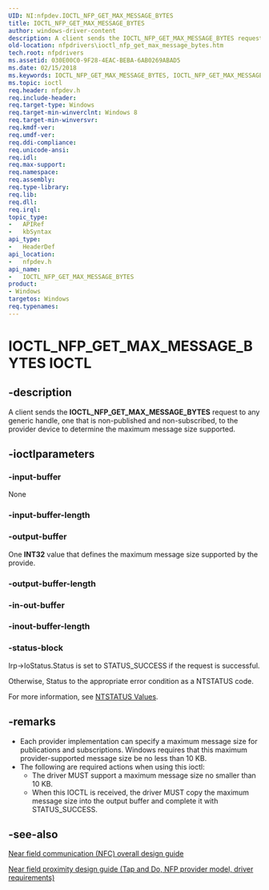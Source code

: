 ```yaml
---
UID: NI:nfpdev.IOCTL_NFP_GET_MAX_MESSAGE_BYTES
title: IOCTL_NFP_GET_MAX_MESSAGE_BYTES
author: windows-driver-content
description: A client sends the IOCTL_NFP_GET_MAX_MESSAGE_BYTES request to any generic handle, one that is non-published and non-subscribed, to the provider device to determine the maximum message size supported.
old-location: nfpdrivers\ioctl_nfp_get_max_message_bytes.htm
tech.root: nfpdrivers
ms.assetid: 030E00C0-9F28-4EAC-BEBA-6AB0269ABAD5
ms.date: 02/15/2018
ms.keywords: IOCTL_NFP_GET_MAX_MESSAGE_BYTES, IOCTL_NFP_GET_MAX_MESSAGE_BYTES control, IOCTL_NFP_GET_MAX_MESSAGE_BYTES control code [Near-Field Proximity Drivers], _IOCTL_NFP_GET_MAX_MESSAGE_BYTES, nfpdev/IOCTL_NFP_GET_MAX_MESSAGE_BYTES, nfpdrivers.ioctl_nfp_get_max_message_bytes
ms.topic: ioctl
req.header: nfpdev.h
req.include-header: 
req.target-type: Windows
req.target-min-winverclnt: Windows 8
req.target-min-winversvr: 
req.kmdf-ver: 
req.umdf-ver: 
req.ddi-compliance: 
req.unicode-ansi: 
req.idl: 
req.max-support: 
req.namespace: 
req.assembly: 
req.type-library: 
req.lib: 
req.dll: 
req.irql: 
topic_type:
-	APIRef
-	kbSyntax
api_type:
-	HeaderDef
api_location:
-	nfpdev.h
api_name:
-	IOCTL_NFP_GET_MAX_MESSAGE_BYTES
product:
- Windows
targetos: Windows
req.typenames: 
---
```


# IOCTL_NFP_GET_MAX_MESSAGE_BYTES IOCTL


## -description


A client sends the <b>IOCTL_NFP_GET_MAX_MESSAGE_BYTES</b> request to any generic handle, one that is non-published and non-subscribed, to the provider device to determine the maximum message size supported.


## -ioctlparameters




### -input-buffer

None


### -input-buffer-length








### -output-buffer

One <b>INT32</b> value that defines the maximum message size supported by the provide.


### -output-buffer-length








### -in-out-buffer








### -inout-buffer-length








### -status-block



Irp->IoStatus.Status is set to STATUS_SUCCESS if the request is successful.

Otherwise, Status to the appropriate error condition as a NTSTATUS code. 

For more information, see [NTSTATUS Values](https://docs.microsoft.com/windows-hardware/drivers/kernel/ntstatus-values).




## -remarks



<ul>
<li>
Each provider implementation can specify a maximum message size for publications and subscriptions. Windows requires that this maximum provider-supported message size be no less than 10 KB.

</li>
<li>
The following are required actions when using this ioctl:<ul>
<li>
	The driver MUST support a maximum message size no smaller than 10 KB.

</li>
<li>
When this IOCTL is received, the driver MUST copy the maximum message size into the output buffer and complete it with STATUS_SUCCESS.

</li>
</ul>


</li>
</ul>



## -see-also




<a href="http://go.microsoft.com/fwlink/p/?LinkID=785320">Near field communication (NFC) overall design guide</a>



<a href="https://msdn.microsoft.com/windows/hardware/drivers/nfc/nfp-design-guide">Near field proximity design guide (Tap and Do, NFP provider model, driver requirements)</a>
 

 

